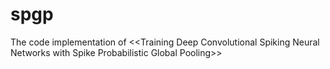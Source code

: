 # spgp
The code implementation of &lt;&lt;Training Deep Convolutional Spiking Neural Networks with Spike Probabilistic Global Pooling>>

